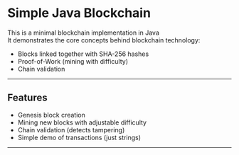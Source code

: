 # Simple Java Blockchain

This is a minimal blockchain implementation in Java  
It demonstrates the core concepts behind blockchain technology:
- Blocks linked together with SHA-256 hashes
- Proof-of-Work (mining with difficulty)
- Chain validation

---

## Features
- Genesis block creation
- Mining new blocks with adjustable difficulty
- Chain validation (detects tampering)
- Simple demo of transactions (just strings)

---
